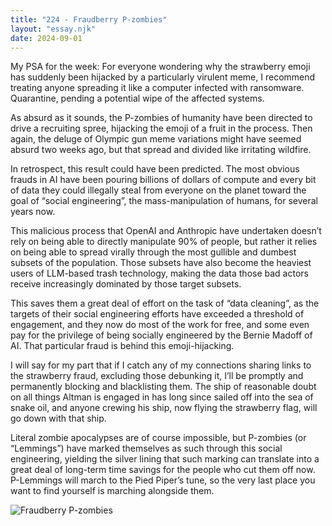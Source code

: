 ```yaml
---
title: "224 - Fraudberry P-zombies"
layout: "essay.njk"
date: 2024-09-01
---
```


My PSA for the week: For everyone wondering why the strawberry emoji has suddenly been hijacked by a particularly virulent meme, I recommend treating anyone spreading it like a computer infected with ransomware. Quarantine, pending a potential wipe of the affected systems.

As absurd as it sounds, the P-zombies of humanity have been directed to drive a recruiting spree, hijacking the emoji of a fruit in the process. Then again, the deluge of Olympic gun meme variations might have seemed absurd two weeks ago, but that spread and divided like irritating wildfire.

In retrospect, this result could have been predicted. The most obvious frauds in AI have been pouring billions of dollars of compute and every bit of data they could illegally steal from everyone on the planet toward the goal of “social engineering”, the mass-manipulation of humans, for several years now.

This malicious process that OpenAI and Anthropic have undertaken doesn’t rely on being able to directly manipulate 90% of people, but rather it relies on being able to spread virally through the most gullible and dumbest subsets of the population. Those subsets have also become the heaviest users of LLM-based trash technology, making the data those bad actors receive increasingly dominated by those target subsets.

This saves them a great deal of effort on the task of “data cleaning”, as the targets of their social engineering efforts have exceeded a threshold of engagement, and they now do most of the work for free, and some even pay for the privilege of being socially engineered by the Bernie Madoff of AI. That particular fraud is behind this emoji-hijacking.

I will say for my part that if I catch any of my connections sharing links to the strawberry fraud, excluding those debunking it, I’ll be promptly and permanently blocking and blacklisting them. The ship of reasonable doubt on all things Altman is engaged in has long since sailed off into the sea of snake oil, and anyone crewing his ship, now flying the strawberry flag, will go down with that ship.

Literal zombie apocalypses are of course impossible, but P-zombies (or “Lemmings”) have marked themselves as such through this social engineering, yielding the silver lining that such marking can translate into a great deal of long-term time savings for the people who cut them off now. P-Lemmings will march to the Pied Piper’s tune, so the very last place you want to find yourself is marching alongside them.

![Fraudberry P-zombies](https://media.licdn.com/dms/image/v2/D5622AQHLR4BTatCExA/feedshare-shrink_2048_1536/feedshare-shrink_2048_1536/0/1723257223414?e=1736985600&v=beta&t=HjMA3NiQkkrPI9vmn90mJ8IOtBaKpo--Sa9AQqlKI00)